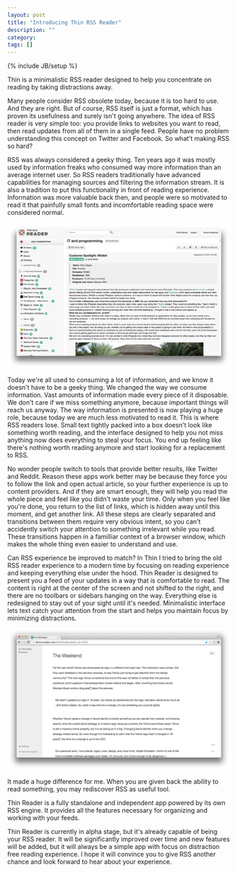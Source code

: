 ```yaml
---
layout: post
title: "Introducing Thin RSS Reader"
description: ""
category: 
tags: []
---
```

{% include JB/setup %} 

Thin is a minimalistic RSS reader designed to help you concentrate on reading by taking distractions away.

Many people consider RSS obsolete today, because it is too hard to use. And they are right. But of course, RSS itself is just a format, which has proven its usefulness and surely isn't going anywhere. The idea of RSS reader is very simple too: you provide links to websites you want to read, then read updates from all of them in a single feed. People have no problem understanding this concept on Twitter and Facebook. So what't making RSS so hard?

RSS was always considered a geeky thing. Ten years ago it was mostly used by information freaks who consumed way more information than an average internet user. So RSS readers traditionally have advanced capabilities for managing sources and filtering the information stream. It is also a tradition to put this functionality in front of reading experience. Information was more valuable back then, and people were so motivated to read it that painfully small fonts and incomfortable reading space were considered normal.

![TheOldReader](/assets/theoldreader.png)

Today we're all used to consuming a lot of information, and we know it doesn't have to be a geeky thing. We changed the way we consume information. Vast amounts of information made every piece of it disposable. We don't care if we miss something anymore, because important things will reach us anyway. The way information is presented is now playing a huge role, because today we are much less motivated to read it. This is where RSS readers lose. Small text tightly packed into a box doesn't look like something worth reading, and the interface designed to help you not miss anything now does everything to steal your focus. You end up feeling like there's nothing worth reading anymore and start looking for a replacement to RSS.

No wonder people switch to tools that provide better results, like Twitter and Reddit. Reason these apps work better may be because they force you to follow the link and open actual article, so your further experience is up to content providers. And if they are smart enough, they will help you read the whole piece and feel like you didn't waste your time. Only when you feel like you're done, you return to the list of links, which is hidden away until this moment, and get another link. All these steps are clearly separated and transitions between them require very obvious intent, so you can't accidently switch your attention to something irrelevant while you read. These transitions happen in a familliar context of a browser window, which makes the whole thing even easier to understand and use.

Can RSS experience be improved to match? In Thin I tried to bring the old RSS reader experience to a modern time by focusing on reading experience and keeping everything else under the hood. Thin Reader is designed to present you a feed of your updates in a way that is comfortable to read. The content is right at the center of the screen and not shifted to the right, and there are no toolbars or sidebars hanging on the way. Everything else is redesigned to stay out of your sight until it's needed. Minimalistic interface lets text catch your attention from the start and helps you maintain focus by minimizing distractions.

![Thin RSS Reader](/assets/thinrssreader.png)

It made a huge difference for me. When you are given back the ability to read something, you may rediscover RSS as useful tool.

Thin Reader is a fully standalone and independent app powered by its own RSS engine. It provides all the features necessary for organizing and working with your feeds.

Thin Reader is currently in alpha stage, but it's already capable of being your RSS reader. It will be significantly improved over time and new features will be added, but it will always be a simple app with focus on distraction free reading experience. I hope it will convince you to give RSS another chance and look forward to hear about your experience.
